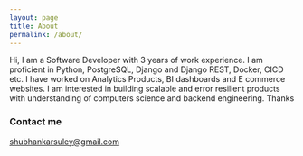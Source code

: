 ```yaml
---
layout: page
title: About
permalink: /about/
---
```


Hi,
I am a Software Developer with 3 years of work experience. I am proficient in Python, PostgreSQL, Django and Django REST, Docker, CICD etc. I have worked on Analytics Products, BI dashboards and E commerce websites. I am interested in building scalable and error resilient products with understanding of computers science and backend engineering.
Thanks

### Contact me

[shubhankarsuley@gmail.com](mailto:shubhankarsuley@gmail.com)
